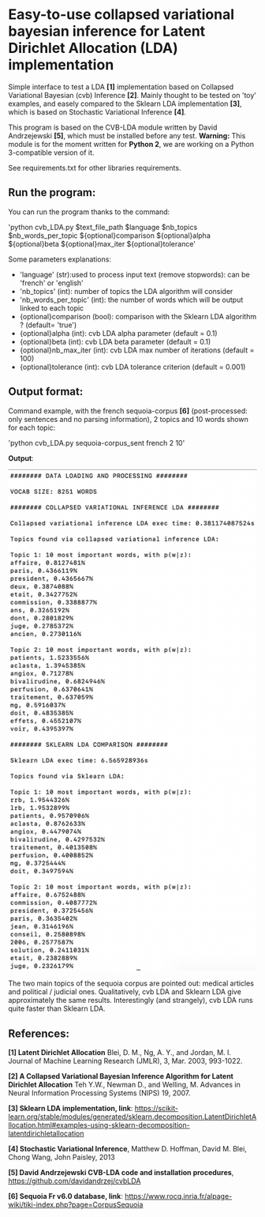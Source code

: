 # Easy-to-use collapsed variational bayesian inference for Latent Dirichlet Allocation (LDA) implementation

Simple interface to test a LDA **[1]** implementation based on Collapsed Variational Bayesian (cvb) Inference **[2]**. Mainly thought to be tested on 'toy' examples, and easely compared to the Sklearn LDA implementation **[3]**, which is based on Stochastic Variational Inference **[4]**.

This program is based on the CVB-LDA module written by David Andrzejewski **[5]**, which must be installed before any test. **Warning:** This module is for the moment written for **Python 2**, we are working on a Python 3-compatible version of it.

See requirements.txt for other libraries requirements.


## Run the program:

You can run the program thanks to the command: 

'python cvb_LDA.py $text_file_path $language $nb_topics $nb_words_per_topic ${optional}comparison ${optional}alpha ${optional}beta ${optional}max_iter ${optional}tolerance'

Some parameters explanations: 

* 'language' (str):used to process input text (remove stopwords): can be 'french' or 'english'
* 'nb_topics' (int): number of topics the LDA algorithm will consider
* 'nb_words_per_topic' (int): the number of words which will be output linked to each topic
* {optional}comparison (bool): comparison with the Sklearn LDA algorithm ? (default= 'true')
* {optional}alpha (int): cvb LDA alpha parameter (default = 0.1)
*  {optional}beta (int): cvb LDA beta parameter (default = 0.1)
*   {optional}nb_max_iter (int): cvb LDA max number of iterations (default = 100)
*   {optional}tolerance (int): cvb LDA tolerance criterion (default = 0.001)


## Output format:


Command example, with the french sequoia-corpus **[6]** (post-processed: only sentences and no parsing information), 2 topics and 10 words shown for each topic:

'python cvb_LDA.py sequoia-corpus_sent french 2 10'

**Output**:


![](script_example.png "sequoia_example-cvb_lda")


The two main topics of the sequoia corpus are pointed out: medical articles and political / judicial ones. 
Qualitatively, cvb LDA and Sklearn LDA give approximately the same results. Interestingly (and strangely), cvb LDA runs quite faster than Sklearn LDA. 


## References:

**[1] Latent Dirichlet Allocation**
Blei, D. M., Ng, A. Y., and Jordan, M. I. 
Journal of Machine Learning Research (JMLR), 3, Mar. 2003, 993-1022.

**[2] A Collapsed Variational Bayesian Inference Algorithm for Latent Dirichlet Allocation**
Teh Y.W., Newman D., and Welling, M.
Advances in Neural Information Processing Systems (NIPS) 19, 2007.

**[3] Sklearn LDA implementation, link**:
<https://scikit-learn.org/stable/modules/generated/sklearn.decomposition.LatentDirichletAllocation.html#examples-using-sklearn-decomposition-latentdirichletallocation>

**[4] Stochastic Variational Inference**, Matthew D. Hoffman, David M. Blei,
Chong Wang, John Paisley, 2013

**[5] David Andrzejewski CVB-LDA code and installation procedures**, <https://github.com/davidandrzej/cvbLDA>

**[6] Sequoia Fr v6.0 database, link**:
<https://www.rocq.inria.fr/alpage-wiki/tiki-index.php?page=CorpusSequoia>
